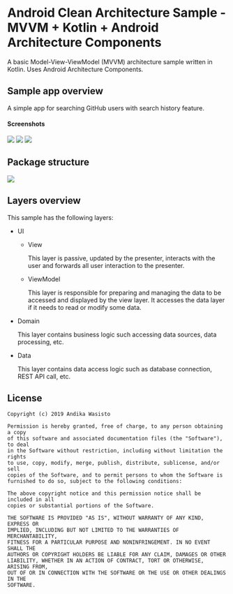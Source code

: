 Android Clean Architecture Sample - MVVM + Kotlin + Android Architecture Components
===================================================================================

A basic Model-View-ViewModel (MVVM) architecture sample written in Kotlin. Uses Android Architecture
Components.

Sample app overview
-------------------

A simple app for searching GitHub users with search history feature.

#### Screenshots

![](https://i.imgur.com/GJXpIJx.png)
![](https://i.imgur.com/H7LWeV6.png)
![](https://i.imgur.com/N7LIolu.png)

Package structure
-----------------

![](https://i.imgur.com/LOu0awA.png)

Layers overview
---------------

This sample has the following layers:

- UI

  - View

    This layer is passive, updated by the presenter, interacts with the user and forwards all user
    interaction to the presenter.

  - ViewModel

    This layer is responsible for preparing and managing the data to be accessed and displayed by
    the view layer. It accesses the data layer if it needs to read or modify some data.

- Domain

  This layer contains business logic such accessing data sources, data processing, etc.

- Data

  This layer contains data access logic such as database connection, REST API call, etc.

License
-------

    Copyright (c) 2019 Andika Wasisto

    Permission is hereby granted, free of charge, to any person obtaining a copy
    of this software and associated documentation files (the "Software"), to deal
    in the Software without restriction, including without limitation the rights
    to use, copy, modify, merge, publish, distribute, sublicense, and/or sell
    copies of the Software, and to permit persons to whom the Software is
    furnished to do so, subject to the following conditions:

    The above copyright notice and this permission notice shall be included in all
    copies or substantial portions of the Software.

    THE SOFTWARE IS PROVIDED "AS IS", WITHOUT WARRANTY OF ANY KIND, EXPRESS OR
    IMPLIED, INCLUDING BUT NOT LIMITED TO THE WARRANTIES OF MERCHANTABILITY,
    FITNESS FOR A PARTICULAR PURPOSE AND NONINFRINGEMENT. IN NO EVENT SHALL THE
    AUTHORS OR COPYRIGHT HOLDERS BE LIABLE FOR ANY CLAIM, DAMAGES OR OTHER
    LIABILITY, WHETHER IN AN ACTION OF CONTRACT, TORT OR OTHERWISE, ARISING FROM,
    OUT OF OR IN CONNECTION WITH THE SOFTWARE OR THE USE OR OTHER DEALINGS IN THE
    SOFTWARE.